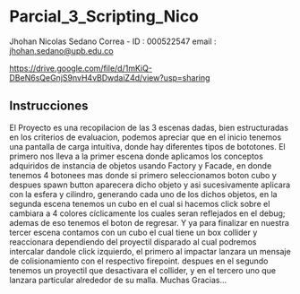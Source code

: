 # Parcial_3_Scripting_Nico


Jhohan Nicolas Sedano Correa - ID : 000522547
email : jhohan.sedano@upb.edu.co

https://drive.google.com/file/d/1mKiQ-DBeN6sQeGnjS9nvH4vBDwdaiZ4d/view?usp=sharing


## Instrucciones 


El Proyecto es una recopilacion de las 3 escenas dadas, bien estructuradas en los criterios de evaluacion, podemos apreciar que en el inicio tenemos una pantalla de carga intuitiva, donde hay diferentes tipos de bototones. El primero nos lleva a la primer escena donde aplicamos los conceptos adquiridos de instancia de objetos usando Factory y Facade, en donde tenemos 4 botonees mas donde si primero seleccionamos boton cubo y despues spawn button aparecera dicho objeto y asi sucesivamente aplicara con la esfera  y cilindro, generando cada uno de los dichos objetos, en la segunda escena tenemos un cubo en el cual si hacemos click sobre el cambiara a 4 colores cíclicamente los cuales seran reflejados en el debug; ademas de eso tenemos el boton de regresar. Y ya para finalizar en nuestra tercer escena contamos con un cubo el cual tiene un box collider y reaccionara dependiendo del proyectil disparado al cual podremos intercalar dandole click izquierdo, el primero al impactar lanzara un mensaje de colisionamiento con el respectivo firepoint. despues en el segundo tenemos un proyectil que desactivara el collider, y en el tercero uno que lanzara particular alrededor de su malla. Muchas Gracias...
